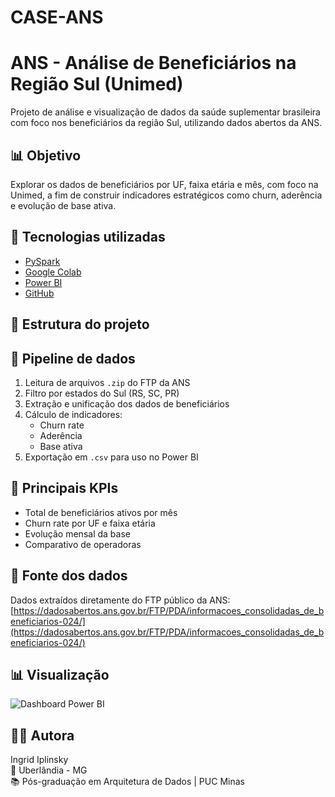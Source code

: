 # CASE-ANS

# ANS - Análise de Beneficiários na Região Sul (Unimed)

Projeto de análise e visualização de dados da saúde suplementar brasileira com foco nos beneficiários da região Sul, utilizando dados abertos da ANS.

## 📊 Objetivo

Explorar os dados de beneficiários por UF, faixa etária e mês, com foco na Unimed, a fim de construir indicadores estratégicos como churn, aderência e evolução de base ativa.

## 🔧 Tecnologias utilizadas

- [PySpark](https://spark.apache.org/docs/latest/api/python/)
- [Google Colab](https://colab.research.google.com)
- [Power BI](https://powerbi.microsoft.com)
- [GitHub](https://github.com)

## 📁 Estrutura do projeto


## 🔄 Pipeline de dados

1. Leitura de arquivos `.zip` do FTP da ANS
2. Filtro por estados do Sul (RS, SC, PR)
3. Extração e unificação dos dados de beneficiários
4. Cálculo de indicadores:
   - Churn rate
   - Aderência
   - Base ativa
5. Exportação em `.csv` para uso no Power BI

## 📌 Principais KPIs

- Total de beneficiários ativos por mês
- Churn rate por UF e faixa etária
- Evolução mensal da base
- Comparativo de operadoras

## 📎 Fonte dos dados

Dados extraídos diretamente do FTP público da ANS:  
[https://dadosabertos.ans.gov.br/FTP/PDA/informacoes_consolidadas_de_beneficiarios-024/](https://dadosabertos.ans.gov.br/FTP/PDA/informacoes_consolidadas_de_beneficiarios-024/)

## 📊 Visualização

![Dashboard Power BI]([dash.png])

## 🙋‍♀️ Autora

Ingrid Iplinsky  
📍 Uberlândia - MG  
📚 Pós-graduação em Arquitetura de Dados | PUC Minas




